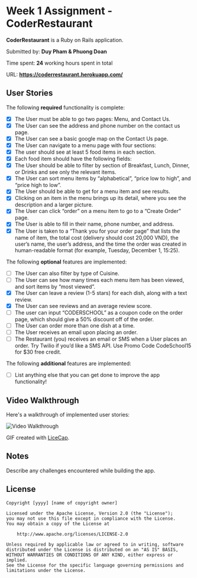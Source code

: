 # Week 1 Assignment - CoderRestaurant

**CoderRestaurant** is a Ruby on Rails application.

Submitted by: **Duy Pham & Phuong Doan**

Time spent: **24** working hours spent in total

URL: **https://coderrestaurant.herokuapp.com/**

## User Stories

The following **required** functionality is complete:
* [X] The User must be able to go two pages: Menu, and Contact Us.
* [X] The User can see the address and phone number on the contact us page.
* [X] The User can see a basic google map on the Contact Us page.
* [X] The User can navigate to a menu page with four sections:
* [X] The user should see at least 5 food items in each section.
* [X] Each food item should have the following fields:
* [X] The User should be able to filter by section of Breakfast, Lunch, Dinner, or Drinks and see only the relevant items.
* [X] The User can sort menu items by “alphabetical”, “price low to high”, and “price high to low”.
* [X] The User should be able to get for a menu item and see results.
* [X] Clicking on an item in the menu brings up its detail, where you see the description and a larger picture.
* [X] The User can click “order” on a menu item to go to a “Create Order” page.
* [X] The User is able to fill in their name, phone number, and address.
* [X] The User is taken to a “Thank you for your order page” that lists the name of item, the total cost (delivery should cost 20,000 VND), the user’s name, the user’s address, and the time the order was created in human-readable format (for example, Tuesday, December 1, 15:25).

The following **optional** features are implemented:
* [ ] The User can also filter by type of Cuisine.
* [ ] The User can see how many times each menu item has been viewed, and sort items by “most viewed”.
* [X] The User can leave a review (1-5 stars) for each dish, along with a text review.
* [X] The User can see reviews and an average review score.
* [ ] The user can input “CODERSCHOOL” as a coupon code on the order page, which should give a 50% discount off of the order.
* [ ] The User can order more than one dish at a time.
* [ ] The User receives an email upon placing an order.
* [ ] The Restaurant (you) receives an email or SMS when a User places an order. Try Twilio if you’d like a SMS API. Use Promo Code CodeSchool15 for $30 free credit.

The following **additional** features are implemented:

- [ ] List anything else that you can get done to improve the app functionality!

## Video Walkthrough 

Here's a walkthrough of implemented user stories:

![Video Walkthrough](https://github.com/duyphamattinypulsecom/coderrestaurant/blob/master/Restaurant.gif?raw=true)

GIF created with [LiceCap](http://www.cockos.com/licecap/).

## Notes

Describe any challenges encountered while building the app.

## License

    Copyright [yyyy] [name of copyright owner]

    Licensed under the Apache License, Version 2.0 (the "License");
    you may not use this file except in compliance with the License.
    You may obtain a copy of the License at

        http://www.apache.org/licenses/LICENSE-2.0

    Unless required by applicable law or agreed to in writing, software
    distributed under the License is distributed on an "AS IS" BASIS,
    WITHOUT WARRANTIES OR CONDITIONS OF ANY KIND, either express or implied.
    See the License for the specific language governing permissions and
    limitations under the License.
